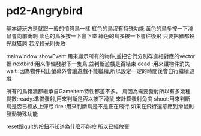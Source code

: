 # pd2-Angrybird

基本遊玩方是就跟一般的憤怒鳥一樣
紅色的鳥沒有特殊功能
黃色的鳥多按一下滑鼠會向前衝刺
紫色的鳥多按一下會下墜
綠色的鳥多按一下會往後飛
只要把豬都殺光就獲勝
若沒殺光則失敗

mainwindow:showEvent:用來顯示所有的物件,並把它們分別存進相對應的vector裡
           nextbird:用來準備發射下一隻鳥,並判斷遊戲是否結束
           dead    :用來讓物件消失
           wait    :因為物件飛出螢幕外會讓遊戲不能繼續,所以設定一定的時間後會自行繼續遊戲

所有的鳥豬牆都繼承自Gameitem特性都差不多。
鳥因為需要發射所以有多幾種變數:ready:準備發射,用來判斷是否以按下滑鼠,來計算發射角度
                               shoot:用來判斷鳥是否已經放上彈弓
                               fire :用來判斷鳥是不是正在飛行,如果在飛行還感應到滑鼠則發動特殊功能

reset跟quit的按鈕不知道為什麼不能按
所以已經放棄

